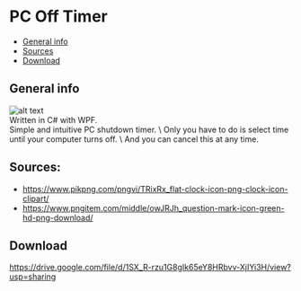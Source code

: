 # PC Off Timer
* [General info](#general-info) 
* [Sources](#sources)
* [Download](#download)
## General info
![alt text](https://i.imgur.com/eNWStQl.png) \
Written in C# with WPF. \
Simple and intuitive PC shutdown timer. \ 
Only you have to do is select time until your computer turns off. \ 
And you can cancel this at any time. 
## Sources:
- https://www.pikpng.com/pngvi/TRixRx_flat-clock-icon-png-clock-icon-clipart/
- https://www.pngitem.com/middle/owJRJh_question-mark-icon-green-hd-png-download/
## Download
https://drive.google.com/file/d/1SX_R-rzu1G8gIk65eY8HRbvv-XjIYi3H/view?usp=sharing
